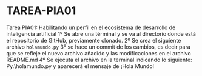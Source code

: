 # TAREA-PIA01
Tarea PIA01: Habilitando un perfil en el ecosistema de desarrollo de inteligencia artificial
1º Se abre una términal y se va al directorio donde está el repositorio de GitHub, previamente clonado.
2º Se crea el siguiente archivo `holamundo.py`
3º se hace un commit de los cambios, es decir para que se refleje el nuevo archivo añadido y las modificaciones en el archivo README.md
4º Se ejecuta el archivo en la terminal indicando lo siguiente: Py.\holamundo.py y aparecerá el mensaje de ¡Hola Mundo!
